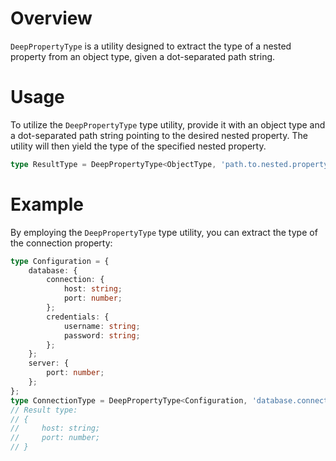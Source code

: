 # Overview
`DeepPropertyType` is a utility designed to extract the type of a nested property from an object type, given a dot-separated path string.

# Usage
To utilize the `DeepPropertyType` type utility, provide it with an object type and a dot-separated path string pointing to the desired nested property. The utility will then yield the type of the specified nested property.
```typescript
type ResultType = DeepPropertyType<ObjectType, 'path.to.nested.property'>;
```

# Example
By employing the `DeepPropertyType` type utility, you can extract the type of the connection property:
```typescript
type Configuration = {
    database: {
        connection: {
            host: string;
            port: number;
        };
        credentials: {
            username: string;
            password: string;
        };
    };
    server: {
        port: number;
    };
};
type ConnectionType = DeepPropertyType<Configuration, 'database.connection'>;
// Result type: 
// {
//     host: string;
//     port: number;
// }
```
